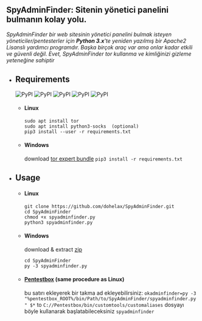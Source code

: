 ## SpyAdminFinder: Sitenin yönetici panelini bulmanın kolay yolu.

*SpyAdminFinder bir web sitesinin yönetici panelini bulmak isteyen yöneticiler/pentesterler için **Python 3.x**'te yeniden yazılmış bir Apache2 Lisanslı yardımcı programdır. Başka birçok araç var ama onlar kadar etkili ve güvenli değil. Evet, SpyAdminFinder tor kullanma ve kimliğinizi gizleme yeteneğine sahiptir*

* ## Requirements
    ![PyPI](https://img.shields.io/pypi/v/argparse.svg?label=argparse)
    ![PyPI](https://img.shields.io/pypi/v/colorama.svg?label=colorama)
    ![PyPI](https://img.shields.io/pypi/v/PySocks.svg?label=PySocks)
    ![PyPI](https://img.shields.io/pypi/v/tqdm.svg?label=tqdm)
    ![PyPI](https://img.shields.io/pypi/v/requests.svg?label=requests)
    * #### Linux
       ```
       sudo apt install tor
       sudo apt install python3-socks  (optional)
       pip3 install --user -r requirements.txt
       ```

    * #### Windows
       download [tor expert bundle](https://dist.torproject.org/torbrowser/8.0.8/tor-win32-0.3.5.8.zip)
       `pip3 install -r requirements.txt`

* ## Usage
   
    * #### Linux
       ```
       git clone https://github.com/dohelax/SpyAdminFinder.git
       cd SpyAdminFinder
       chmod +x spyadminfinder.py
       python3 spyadminfinder.py
       ```

    * #### Windows
       download & extract [zip](https://github.com/dohelax/SpyAdminFinder)
       ```
       cd SpyAdminFinder
       py -3 spyadminfinder.py
       ```

    * #### [Pentestbox](https://pentestbox.com) (same procedure as Linux)
       bu satırı ekleyerek bir takma ad ekleyebilirsiniz: `okadminfinder=py -3 "%pentestbox_ROOT%/bin/Path/to/SpyAdminFinder/spyadminfinder.py" $*` to `C://Pentestbox/bin/customtools/customaliases` dosyayı böyle kullanarak başlatabileceksiniz      `spyadminfinder`

